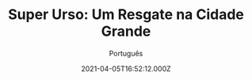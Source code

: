 ---
id: '29ff06a7-8c7c-4a35-abe1-586693e558c1'
type: 'movie' # Filme, Série, Anime
title: "Super Urso: Um Resgate na Cidade Grande"
synopsis: ["Pai urso vive no deserto com seu filho Xi Ha, mas quando o filhote é capturado por um criminoso humano e vendido no mercado negro. Padre Urso se aventura na cidade grande para procurá-lo. Para salvar seu filho, ele se junta ao Cão Espião chamado Heng Te. O pai pode salvar o filho? Como bombardeios ainda heroicos policiais amigos para derrubar os criminosos. “Super Urso” é sobre o confronto furioso entre o pai solteiro e o espião animal, com uma aventura bem-humorada que conta o eterno tema de família e amor. Escrito por Song Xianwei",
]
originalTitle: "嘻哈英熊"
date: '2021-04-05T16:52:12.000Z'
update: '2021-04-05T16:52:12.000Z'
releaseDate: '2019-02-01T03:00:00.000Z'
imdb:
  rating: '5.1' # 8.5
  id: '' # tt0470752
duration: '1h 25 Min'
trailer:
  urls: [
    'BjKP8Hv8nfg',
  ]
tags: ['1080p']
genre: ['Animação'] #
quality: 'WEB-DL' # BluRay, WEB-DL, HDTV, WEB-DL4K, WEB-DLe
format: 'MKV' # MKV, MP4, TS
audio: 'Português, Inglês' # Dublado, Legendado, Dual Audio, Dub & Leg
subtitle: 'Português' # Português, inglês,
size: '1.7 GB' # 4.8 GB
audioQuality: 10
videoQuality: 10
directors: []
#  - name: 'Lana Wachowski'
#    image: ''
#  - name: 'Lilly Wachowski'
#    image: ''
cast: []
#  - name: 'Keanu Reeves'
#    image: ''
#    characterName: 'Neo'
writers: []
#  - name: ''
#    image: ''
maturityRating:
  age: '' # L , 10, 12, 14, 16, 18
  topics: [''] # Violence, Illegal drugs, Inappropriate Language, Legal Drugs, Sexual Content, Extreme Violence
###########################################
download:
  
  - url: 'magnet:?xt=urn:btih:5b57a6dda1b3469b48a829b3abdb1ffce4ec6230&dn=COMANDO.TO%20-%20Super%20Urso%20-%20Um%20Resgate%20na%20Cidade%20Grande%20WEB-DL%201080p%20DUAL&tr=udp%3a%2f%2ftracker.openbittorrent.com%3a80%2fannounce&tr=udp%3a%2f%2ftracker.opentrackr.org%3a1337%2fannounce&tr=udp%3a%2f%2ftracker.coppersurfer.tk%3a6969%2fannounce&tr=udp%3a%2f%2fglotorrents.pw%3a6969%2fannounce&tr=udp%3a%2f%2ftracker4.piratux.com%3a6969%2fannounce&tr=udp%3a%2f%2fcoppersurfer.tk%3a6969%2fannounce&tr=udp%3a%2f%2fretracker.lanta-net.ru%3a2710%2fannounce&tr=udp%3a%2f%2ftracker.tiny-vps.com%3a6969%2fannounce&tr=udp%3a%2f%2fopen.stealth.si%3a80%2fannounce&tr=udp%3a%2f%2fexodus.desync.com%3a6969%2fannounce&tr=http%3a%2f%2ftracker.coppersurfer.tk%3a6969%2fannounce&tr=http%3a%2f%2fbt.careland.com.cn%3a6969%2fannounce&tr=http%3a%2f%2fexodus.desync.com%3a6969%2fannounce&tr=udp%3a%2f%2ftracker.cyberia.is%3a6969%2fannounce&tr=udp%3a%2f%2fpublic.popcorn-tracker.org%3a6969%2fannounce&tr=udp%3a%2f%2ftracker.torrent.eu.org%3a451%2fannounce&tr=udp%3a%2f%2ftracker.leechers-paradise.org%3a6969%2fannounce&tr=http%3a%2f%2fexodus.desync.com%2fannounce&tr=udp%3a%2f%2f9.rarbg.com%3a2710%2fannounce&tr=udp%3a%2f%2f9.rarbg.me%3a2780%2fannounce&tr=udp%3a%2f%2f9.rarbg.to%3a2730%2fannounce'
    resolution: '1080p' # 720p, 1080p, 4K,
    audio: 'Dual Áudio' # Dublado, Legendado, Dual Audio
    size: '' # 4.8 GB
    quality: '' # BluRay, WEB-DL
    format: '' # MKV
images:
  cover: '/assets/movies/super-urso-um-resgate-na-cidade-grande.jpg'
  background: '/assets/movies/'
---